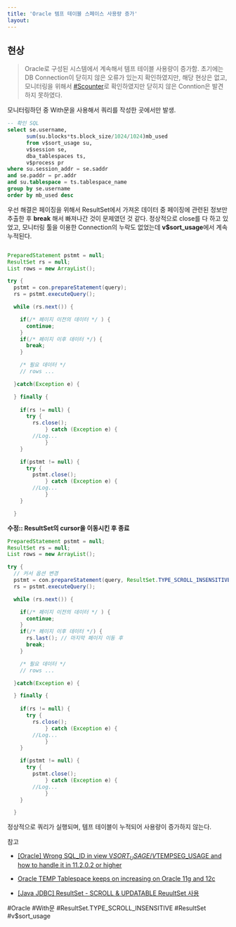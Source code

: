 ```yaml
---
title: 'Oracle 템프 테이블 스페이스 사용량 증가'
layout: 
---
```


## 현상

>  Oracle로 구성된 시스템에서 계속해서 템프 테이블 사용량이 증가함.
 초기에는 DB Connection이 닫히지 않은 오류가 있는지 확인하였지만, 해당 현상은 없고, 모니터링을 위해서 [#Scounter](https://github.com/scouter-project/scouter)로 확인하였지만 닫히지 않은 Conntion은 발견하지 못하였다.

 모니터링하던 중 With문을 사용해서 쿼리를 작성한 곳에서만 발생.

 ```sql
 -- 확인 SQL
 select se.username,
       sum(su.blocks*ts.block_size/1024/1024)mb_used
       from v$sort_usage su,
       v$session se,
       dba_tablespaces ts,
       v$process pr
where su.session_addr = se.saddr
and se.paddr = pr.addr
and su.tablespace = ts.tablespace_name
group by se.username
order by mb_used desc
```

우선 해결은 페이징을 위해서 ResultSet에서 가져온 데이터 중 페이징에 관련된 정보만 추출한 후 **break** 해서 빠져나간 것이 문제였던 것 같다.
정상적으로 close를 다 하고 있었고, 모니터링 툴을 이용한 Connection의 누락도 없었는데 **v$sort_usage**에서 계속 누적된다.

```java

PreparedStatement pstmt = null;
ResultSet rs = null;
List rows = new ArrayList();

try {
  pstmt = con.prepareStatement(query);
  rs = pstmt.executeQuery();

  while (rs.next()) {

    if(/* 페이지 이전의 데이터 */ ) {
      continue;
    }
    if(/* 페이지 이후 데이터 */) {
      break;
    }

    /* 필요 데이터 */
    // rows ...

  }catch(Exception e) {

  } finally {
    
    if(rs != null) {
      try { 
        rs.close();
			} catch (Exception e) {		
        //Log...		
			}
    }

    if(pstmt != null) {
      try { 
        pstmt.close();
			} catch (Exception e) {				
        //Log...		
			}
    }

  }

```

**수정::  ResultSet의 cursor을 이동시킨 후 종료**
```java
PreparedStatement pstmt = null;
ResultSet rs = null;
List rows = new ArrayList();

try {
  // 커서 옵션 변경
  pstmt = con.prepareStatement(query, ResultSet.TYPE_SCROLL_INSENSITIVE, ResultSet.CONCUR_READ_ONLY);
  rs = pstmt.executeQuery();

  while (rs.next()) {

    if(/* 페이지 이전의 데이터 */ ) {
      continue;
    }
    if(/* 페이지 이후 데이터 */) {
      rs.last(); // 마지막 페이지 이동 후 
      break;
    }

    /* 필요 데이터 */
    // rows ...

  }catch(Exception e) {

  } finally {
    
    if(rs != null) {
      try { 
        rs.close();
			} catch (Exception e) {		
        //Log...		
			}
    }

    if(pstmt != null) {
      try { 
        pstmt.close();
			} catch (Exception e) {				
        //Log...		
			}
    }

  }
```

정상적으로 쿼리가 실행되며, 템프 테이블이 누적되어 사용량이 증가하지 않는다. 


참고
* [[Oracle] Wrong SQL_ID in view V$SORT_USAGE / V$TEMPSEG_USAGE and how to handle it in 11.2.0.2 or higher](https://blogs.sap.com/2013/06/10/oracle-wrong-sqlid-in-view-vsortusage-vtempsegusage-and-how-to-handle-it-in-11202-or-higher/)

* [Oracle TEMP Tablespace keeps on increasing on Oracle 11g and 12c](https://confluence.atlassian.com/confkb/oracle-temp-tablespace-keeps-on-increasing-on-oracle-11g-and-12c-899547856.html)

* [[Java JDBC] ResultSet - SCROLL & UPDATABLE ReuultSet 사용](https://m.blog.naver.com/PostView.nhn?blogId=javaking75&logNo=140196942464&proxyReferer=https%3A%2F%2Fwww.google.com%2F)

#Oracle #With문 #ResultSet.TYPE_SCROLL_INSENSITIVE #ResultSet #v$sort_usage